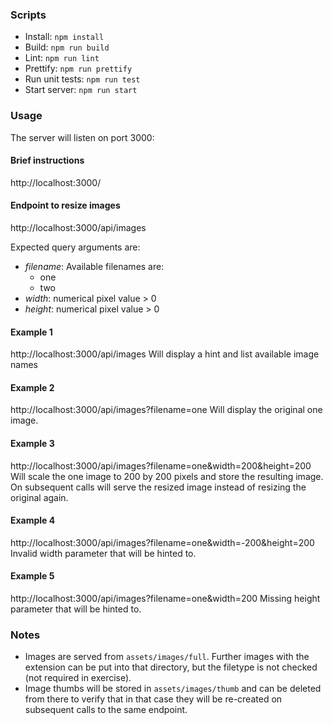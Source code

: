 ### Scripts

- Install: `npm install`
- Build: `npm run build`
- Lint: `npm run lint`
- Prettify: `npm run prettify`
- Run unit tests: `npm run test`
- Start server: `npm run start`

### Usage

The server will listen on port 3000:

#### Brief instructions

http://localhost:3000/

#### Endpoint to resize images

http://localhost:3000/api/images

Expected query arguments are:

- _filename_: Available filenames are:
  - one
  - two
- _width_: numerical pixel value > 0
- _height_: numerical pixel value > 0

#### Example 1

http://localhost:3000/api/images
Will display a hint and list available image names

#### Example 2

http://localhost:3000/api/images?filename=one
Will display the original one image.

#### Example 3

http://localhost:3000/api/images?filename=one&width=200&height=200
Will scale the one image to 200 by 200 pixels and store the resulting image.
On subsequent calls will serve the resized image instead of resizing the
original again.

#### Example 4

http://localhost:3000/api/images?filename=one&width=-200&height=200
Invalid width parameter that will be hinted to.

#### Example 5

http://localhost:3000/api/images?filename=one&width=200
Missing height parameter that will be hinted to.

### Notes

- Images are served from `assets/images/full`. Further images with the extension
  can be put into that directory, but the filetype is not checked
  (not required in exercise).
- Image thumbs will be stored in `assets/images/thumb` and can be deleted from
  there to verify that in that case they will be re-created on subsequent calls
  to the same endpoint.

